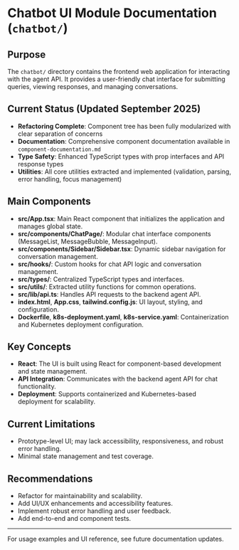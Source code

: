 # Chatbot UI Module Documentation (`chatbot/`)

## Purpose
The `chatbot/` directory contains the frontend web application for interacting with the agent API. It provides a user-friendly chat interface for submitting queries, viewing responses, and managing conversations.

## Current Status (Updated September 2025)

- **Refactoring Complete**: Component tree has been fully modularized with clear separation of concerns
- **Documentation**: Comprehensive component documentation available in `component-documentation.md`
- **Type Safety**: Enhanced TypeScript types with prop interfaces and API response types
- **Utilities**: All core utilities extracted and implemented (validation, parsing, error handling, focus management)

## Main Components

- **src/App.tsx**: Main React component that initializes the application and manages global state.
- **src/components/ChatPage/**: Modular chat interface components (MessageList, MessageBubble, MessageInput).
- **src/components/Sidebar/Sidebar.tsx**: Dynamic sidebar navigation for conversation management.
- **src/hooks/**: Custom hooks for chat API logic and conversation management.
- **src/types/**: Centralized TypeScript types and interfaces.
- **src/utils/**: Extracted utility functions for common operations.
- **src/lib/api.ts**: Handles API requests to the backend agent API.
- **index.html**, **App.css**, **tailwind.config.js**: UI layout, styling, and configuration.
- **Dockerfile**, **k8s-deployment.yaml**, **k8s-service.yaml**: Containerization and Kubernetes deployment configuration.

## Key Concepts

- **React**: The UI is built using React for component-based development and state management.
- **API Integration**: Communicates with the backend agent API for chat functionality.
- **Deployment**: Supports containerized and Kubernetes-based deployment for scalability.

## Current Limitations

- Prototype-level UI; may lack accessibility, responsiveness, and robust error handling.
- Minimal state management and test coverage.

## Recommendations

- Refactor for maintainability and scalability.
- Add UI/UX enhancements and accessibility features.
- Implement robust error handling and user feedback.
- Add end-to-end and component tests.

---

For usage examples and UI reference, see future documentation updates.
